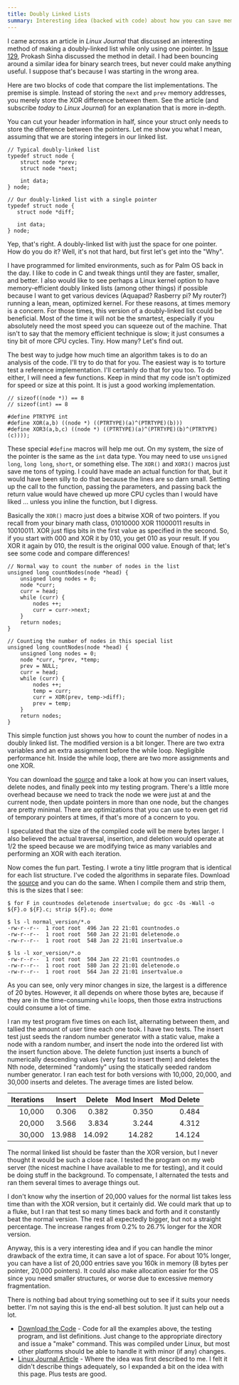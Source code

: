 ```yaml
---
title: Doubly Linked Lists
summary: Interesting idea (backed with code) about how you can save memory by using XOR to store the difference between the previous and next nodes in the list.
---
```


I came across an article in <i>Linux Journal</i> that discussed an interesting method of making a doubly-linked list while only using one pointer.  In [Issue 129](http://www.linuxjournal.com/article/6828), Prokash Sinha discussed the method in detail.  I had been bouncing around a similar idea for binary search trees, but never could make anything useful.  I suppose that's because I was starting in the wrong area.

Here are two blocks of code that compare the list implementations.  The premise is simple.  Instead of storing the `next` and `prev` memory addresses, you merely store the XOR difference between them.  See the article (and subscribe *today* to *Linux Journal*) for an explanation that is more in-depth.

You can cut your header information in half, since your struct only needs to store the difference between the pointers.  Let me show you what I mean, assuming that we are storing integers in our linked list.

    // Typical doubly-linked list
    typedef struct node {
        struct node *prev;
        struct node *next;

        int data;
    } node;

    // Our doubly-linked list with a single pointer
    typedef struct node {
       struct node *diff;

       int data;
    } node;

Yep, that's right.  A doubly-linked list with just the space for one pointer.  How do you do it?  Well, it's not that hard, but first let's get into the "Why".

I have programmed for limited environments, such as for Palm OS back in the day.  I like to code in C and tweak things until they are faster, smaller, and better.  I also would like to see perhaps a Linux kernel option to have memory-efficient doubly linked lists (among other things) if possible because I want to get various devices (Aquapad? Rasberry pi? My router?) running a lean, mean, optimized kernel.  For these reasons, at times memory is a concern.  For those times, this version of a doubly-linked list could be beneficial.  Most of the time it will not be the smartest, especially if you absolutely need the most speed you can squeeze out of the machine.  That isn't to say that the memory efficient technique is slow; it just consumes a tiny bit of more CPU cycles.  Tiny.  How many?  Let's find out.

The best way to judge how much time an algorithm takes is to do an analysis of the code.  I'll try to do that for you.  The easiest way is to  torture test a reference implementation.  I'll certainly do that for you too. To do either, I will need a few functions.  Keep in mind that my code isn't optimized for speed or size at this point.  It is just a good working implementation.

    // sizeof((node *)) == 8
    // sizeof(int) == 8

    #define PTRTYPE int
    #define XOR(a,b) ((node *) ((PTRTYPE)(a)^(PTRTYPE)(b)))
    #define XOR3(a,b,c) ((node *) ((PTRTYPE)(a)^(PTRTYPE)(b)^(PTRTYPE)(c))));

These special `#define` macros will help me out.  On my system, the size of the pointer is the same as the `int` data type.  You may need to use `unsigned long`, `long long`, `short`, or something else.  The `XOR()` and `XOR3()` macros just save me tons of typing.  I could have made an actual function for that, but it would have been silly to do that because the lines are so darn small.  Setting up the call to the function, passing the parameters, and passing back the return value would have chewed up more CPU cycles than I would have liked ... unless you inline the function, but I digress.

Basically the `XOR()` macro just does a bitwise XOR of two pointers.  If you recall from your binary math class, 01010000 XOR 11000011 results in 10010011.  XOR just flips bits in the first value as specified in the second.  So, if you start with 000 and XOR it by 010, you get 010 as your result.  If you XOR it again by 010, the result is the original 000 value.  Enough of that; let's see some code and compare differences!

    // Normal way to count the number of nodes in the list
    unsigned long countNodes(node *head) {
        unsigned long nodes = 0;
        node *curr;
        curr = head;
        while (curr) {
            nodes ++;
            curr = curr->next;
        }
        return nodes;
    }

    // Counting the number of nodes in this special list
    unsigned long countNodes(node *head) {
        unsigned long nodes = 0;
        node *curr, *prev, *temp;
        prev = NULL;
        curr = head;
        while (curr) {
            nodes ++;
            temp = curr;
            curr = XOR(prev, temp->diff);
            prev = temp;
        }
        return nodes;
    }

This simple function just shows you how to count the number of nodes in a doubly linked list.  The modified version is a bit longer.  There are two extra variables and an extra assignment before the while loop.  Negligible performance hit.  Inside the while loop, there are two more assignments and one XOR.

You can download the [source] and take a look at how you can insert values, delete nodes, and finally peek into my testing program.  There's a little more overhead because we need to track the node we were just at and the current node, then update pointers in more than one node, but the changes are pretty minimal.  There are optimizations that you can use to even get rid of temporary pointers at times, if that's more of a concern to you.

I speculated that the size of the compiled code will be mere bytes larger.  I also believed the actual traversal, insertion, and deletion would operate at 1/2 the speed because we are modifying twice as many variables and performing an XOR with each iteration.

Now comes the fun part.  Testing.  I wrote a tiny little program that is identical for each list structure.  I've coded the algorithms in separate files.  Download the [source] and you can do the same.  When I compile them and strip them, this is the sizes that I see:

    $ for F in countnodes deletenode insertvalue; do gcc -Os -Wall -o ${F}.o ${F}.c; strip ${F}.o; done

    $ ls -l normal_version/*.o
    -rw-r--r--  1 root root  496 Jan 22 21:01 countnodes.o
    -rw-r--r--  1 root root  560 Jan 22 21:01 deletenode.o
    -rw-r--r--  1 root root  548 Jan 22 21:01 insertvalue.o

    $ ls -l xor_version/*.o
    -rw-r--r--  1 root root  504 Jan 22 21:01 countnodes.o
    -rw-r--r--  1 root root  580 Jan 22 21:01 deletenode.o
    -rw-r--r--  1 root root  564 Jan 22 21:01 insertvalue.o

As you can see, only very minor changes in size, the largest is a difference of 20 bytes.  However, it all depends on where those bytes are, because if they are in the time-consuming `while` loops, then those extra instructions could consume a lot of time.

I ran my test program five times on each list, alternating between them, and tallied the amount of user time each one took.  I have two tests.  The insert test just seeds the random number generator with a static value, make a node with a random number, and insert the node into the ordered list with the insert function above.  The delete function just inserts a bunch of numerically descending values (very fast to insert them) and deletes the Nth node, determined "randomly" using the statically seeded random number generator.  I ran each test for both versions with 10,000, 20,000, and 30,000 inserts and deletes.  The average times are listed below.

| Iterations | Insert | Delete | Mod Insert | Mod Delete |
|-----------:|-------:|-------:|-----------:|-----------:|
|     10,000 |  0.306 |  0.382 |      0.350 |      0.484 |
|     20,000 |  3.566 |  3.834 |      3.244 |      4.312 |
|     30,000 | 13.988 | 14.092 |     14.282 |     14.124 |

The normal linked list should be faster than the XOR version, but I never thought it would be such a close race.  I tested the program on my web server (the nicest machine I have available to me for testing), and it could be doing stuff in the background.  To compensate, I alternated the tests and ran them several times to average things out.

I don't know why the insertion of 20,000 values for the normal list takes less time than with the XOR version, but it certainly did.  We could mark that up to a fluke, but I ran that test so many times back and forth and it constantly beat the normal version.  The rest all expectedly bigger, but not a straight percentage.  The increase ranges from 0.2% to 26.7% longer for the XOR version.

Anyway, this is a very interesting idea and if you can handle the minor drawback of the extra time, it can save a lot of space.  For about 10% longer, you can have a list of 20,000 entries save you 160k in memory (8 bytes per pointer, 20,000 pointers).  It could also make allocation easier for the OS since you need smaller structures, or worse due to excessive memory fragmentation.

There is nothing bad about trying something out to see if it suits your needs better.  I'm not saying this is the end-all best solution.  It just can help out a lot.

* [Download the Code](lists.tar.gz) - Code for all the examples above, the testing program, and list definitions.  Just change to the appropriate directory and issue a "make" command.  This was compiled under Linux, but most other platforms should be able to handle it with minor (if any) changes.
* [Linux Journal Article](http://www.linuxjournal.com/article/6828) - Where the idea was first described to me.  I felt it didn't describe things adequately, so I expanded a bit on the idea with this page.  Plus tests are good.

[source]: lists.tar.gz
